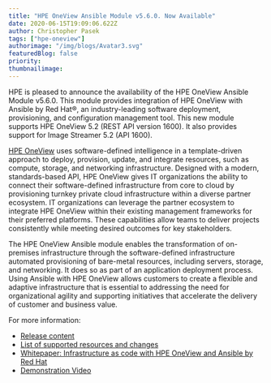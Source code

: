 ```yaml
---
title: "HPE OneView Ansible Module v5.6.0. Now Available"
date: 2020-06-15T19:09:06.622Z
author: Christopher Pasek 
tags: ["hpe-oneview"]
authorimage: "/img/blogs/Avatar3.svg"
featuredBlog: false
priority:
thumbnailimage:
---
```

HPE is pleased to announce the availability of the HPE OneView Ansible Module v5.6.0. This module provides integration of HPE OneView with Ansible by Red Hat®, an industry-leading software deployment, provisioning, and configuration management tool. This new module supports HPE OneView 5.2 (REST API version 1600). It also provides support for Image Streamer 5.2 (API 1600).  

[HPE OneView](https://www.hpe.com/us/en/integrated-systems/software.html) uses software-defined intelligence in a template-driven approach to deploy, provision, update, and integrate resources, such as compute, storage, and networking infrastructure. Designed with a modern, standards-based API, HPE OneView gives IT organizations the ability to connect their software-defined infrastructure from core to cloud by provisioning turnkey private cloud infrastructure within a diverse partner ecosystem. IT organizations can leverage the partner ecosystem to integrate HPE OneView within their existing management frameworks for their preferred platforms. These capabilities allow teams to deliver projects consistently while meeting desired outcomes for key stakeholders.  

The HPE OneView Ansible module enables the transformation of on-premises infrastructure through the software-defined infrastructure automated provisioning of bare-metal resources, including servers, storage, and networking. It does so as part of an application deployment process. Using Ansible with HPE OneView allows customers to create a flexible and adaptive infrastructure that is essential to addressing the need for organizational agility and supporting initiatives that accelerate the delivery of customer and business value.

For more information:

* [Release content](https://github.com/HewlettPackard/oneview-ansible/releases/tag/v5.6.0)  
* [List of supported resources and changes](https://github.com/HewlettPackard/oneview-ansible/blob/master/CHANGELOG.md)  
* [Whitepaper: Infrastructure as code with HPE OneView and Ansible by Red Hat](https://github.com/HewlettPackard/oneview-ansible-samples/blob/master/infrastructure-as-code/infrastructure-as-code.md)  
* [Demonstration Video](https://www.hpe.com/h22228/video-gallery/us/en/700000796/EN/US/7f333bd5-49f8-4a91-9891-a66554ea402c/demo-video-ansible-integration-with-hpe-oneview/video?lang=en-US)  


